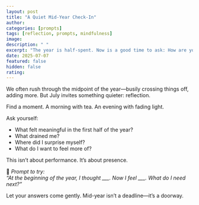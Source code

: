 ```yaml
---
layout: post
title: "A Quiet Mid-Year Check-In"
author: 
categories: [prompts]
tags: [reflection, prompts, mindfulness]
image: 
description: " "
excerpt: "The year is half-spent. Now is a good time to ask: How are you, really?"
date: 2025-07-07
featured: false
hidden: false
rating: 
---
```


We often rush through the midpoint of the year—busily crossing things off, adding more. But July invites something quieter: reflection.

Find a moment. A morning with tea. An evening with fading light.

Ask yourself:
- What felt meaningful in the first half of the year?
- What drained me?
- Where did I surprise myself?
- What do I want to feel more of?

This isn’t about performance. It’s about presence.

📓 *Prompt to try:*  
*“At the beginning of the year, I thought ___. Now I feel ___. What do I need next?”*

Let your answers come gently. Mid-year isn’t a deadline—it’s a doorway.
